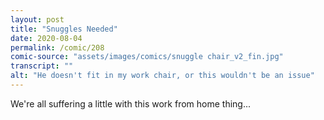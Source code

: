 ```yaml
---
layout: post
title: "Snuggles Needed"
date: 2020-08-04
permalink: /comic/208
comic-source: "assets/images/comics/snuggle chair_v2_fin.jpg"
transcript: ""
alt: "He doesn't fit in my work chair, or this wouldn't be an issue"
---
```


We're all suffering a little with this work from home thing... 
